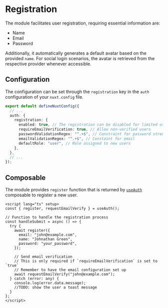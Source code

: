 # Registration

The module facilitates user registration, requiring essential information are:

- Name
- Email
- Password

Additionally, it automatically generates a default avatar based on the provided `name`. For social login scenarios, the avatar is retrieved from the respective provider whenever accessible.

## Configuration

The configuration can be set through the `registration` key in the `auth` configuration of your `nuxt.config` file.

```ts [nuxt.config.ts]
export default defineNuxtConfig({
  // ...
  auth: {
    registration: {
      enabled: true, // The registration can be disabled for limited user base.
      requireEmailVerification: true, // Allow non-verified users
      passwordValidationRegex: "^.+$", // Constraint for password strength
      emailValidationRegex: "^.+$", // Constaint for email
      defaultRole: "user", // Role assigned to new users
    },
  },
  // ...
});
```

## Composable

The module provides `register` function that is returned by [`useAuth`](/composables#useauth) composable to register a new user.

```vue
<script lang="ts" setup>
const { register, requestEmailVerify } = useAuth();

// Function to handle the registration process
const handleSubmit = async () => {
  try {
    await register({
      email: "john@example.com",
      name: "Johnathan Green",
      password: "your_password",
    });

    // Send email verification
    // This is only required if `requireEmailVerification` is set to `true`
    // Remember to have the email configuration set up
    await requestEmailVerify("john@example.com");
  } catch (error: any) {
    console.log(error.data.message);
    //TODO: show the user a toast message
  }
};
</script>
```
